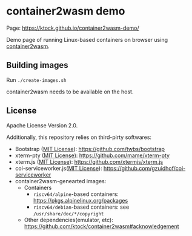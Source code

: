 # container2wasm demo

Page: https://ktock.github.io/container2wasm-demo/

Demo page of running Linux-based containers on browser using [container2wasm](https://github.com/ktock/container2wasm).

## Building images

Run `./create-images.sh`

container2wasm needs to be available on the host.

## License

Apache License Version 2.0.

Additionally, this repository relies on third-pirty softwares:

- Bootstrap ([MIT License](https://github.com/twbs/bootstrap/blob/main/LICENSE)): https://github.com/twbs/bootstrap
- xterm-pty ([MIT License](https://github.com/mame/xterm-pty/blob/main/LICENSE.txt)): https://github.com/mame/xterm-pty
- xterm.js ([MIT License](https://github.com/xtermjs/xterm.js/blob/master/LICENSE)): https://github.com/xtermjs/xterm.js
- coi-serviceworker.js([MIT License](https://github.com/gzuidhof/coi-serviceworker/blob/master/LICENSE)): https://github.com/gzuidhof/coi-serviceworker
- container2wasm-genearted images:
  - Containers
    - `riscv64/alpine`-based containers: https://pkgs.alpinelinux.org/packages
    - `riscv64/debian`-based containers: see `/usr/share/doc/*/copyright`
  - Other dependencies(emulator, etc): https://github.com/ktock/container2wasm#acknowledgement

